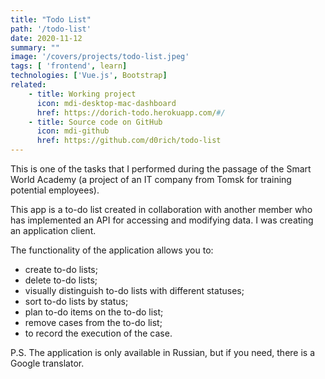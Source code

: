 ```yaml
---
title: "Todo List"
path: '/todo-list'
date: 2020-11-12
summary: ""
image: '/covers/projects/todo-list.jpeg'
tags: [ 'frontend', learn]
technologies: ['Vue.js', Bootstrap]
related:
    - title: Working project
      icon: mdi-desktop-mac-dashboard
      href: https://dorich-todo.herokuapp.com/#/
    - title: Source code on GitHub
      icon: mdi-github
      href: https://github.com/d0rich/todo-list
---
```

This is one of the tasks that I performed during the passage of the Smart World Academy (a project of an IT company from Tomsk for training potential employees).

This app is a to-do list created in collaboration with another member who has implemented an API for accessing and modifying data. I was creating an application client.

The functionality of the application allows you to:
- create to-do lists;
- delete to-do lists;
- visually distinguish to-do lists with different statuses;
- sort to-do lists by status;
- plan to-do items on the to-do list;
- remove cases from the to-do list;
- to record the execution of the case.

P.S. The application is only available in Russian, but if you need, there is a Google translator.

